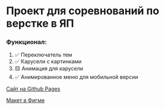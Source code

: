 # Проект для соревнований по верстке в ЯП

<!-- Команда: **Ad Astra Per Practicum** -->
<!-- Описать функциональность подробнее -->

### Функционал:

1. ✅ Переключатель тем
1. ✅ Карусели с картинками
1. 🟨 Анимация для карусели
1. ✅ Анимированное меню для мобильной версии

[Сайт на Github Pages](https://spacelessvoid.github.io/comp-project-aapp/)

[Макет в Фигме](https://www.figma.com/file/G3UWFlQmNtNs67751YiDH2/Month-of-Landings_external-link?node-id=2%3A556&t=L3uiaTKuFooR8vCg-0)
